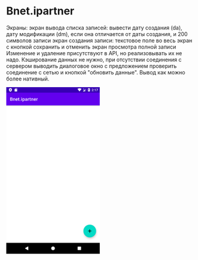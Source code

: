 # Bnet.ipartner
Экраны:
экран вывода списка записей: вывести дату создания (da), дату модификации (dm), если она отличается от даты создания, и 200 символов записи
экран создания записи: текстовое поле во весь экран с кнопкой сохранить и отменить
экран просмотра полной записи
Изменение и удаление присутствуют в API, но реализовывать их не надо.
Кэширование данных не нужно, при отсутствии соединения с сервером выводить диалоговое окно с предложением проверить соединение с сетью и кнопкой "обновить данные".
Вывод как можно более нативный.

<img src="https://github.com/Enerdgazer/Bnet.ipartner/blob/master/Screenshot_1626957705.png" width="250">
